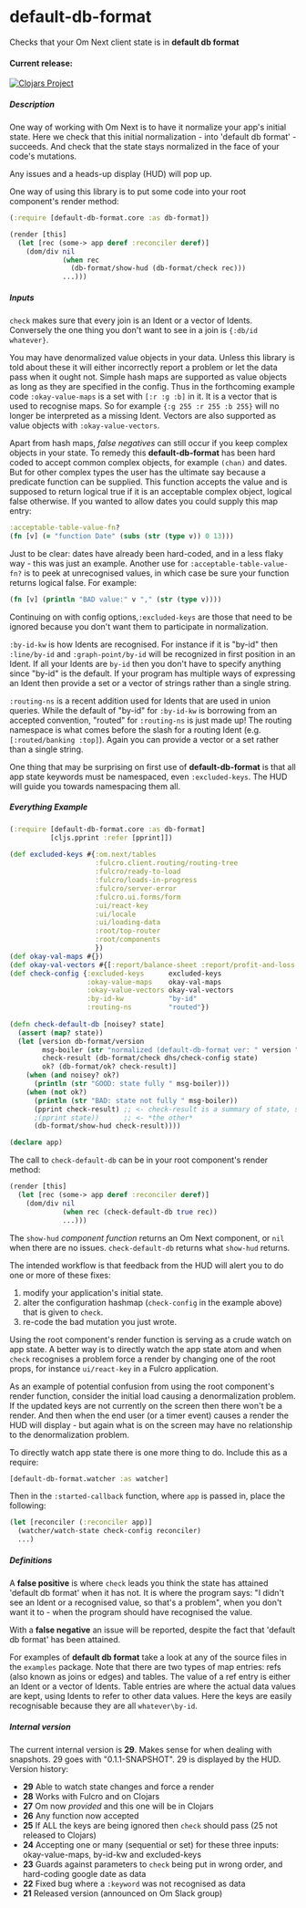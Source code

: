 # default-db-format
Checks that your Om Next client state is in **default db format**

#### Current release:

[![Clojars Project](https://img.shields.io/clojars/v/default-db-format.svg)](https://clojars.org/default-db-format)

##### Description

One way of working with Om Next is to have it normalize your app's initial state. Here we check that this initial normalization - into 'default db format' - succeeds. And check that the state stays normalized in the face of your code's mutations.
  
Any issues and a heads-up display (HUD) will pop up.

One way of using this library is to put some code into your root component's render method:

````clojure
(:require [default-db-format.core :as db-format])

(render [this]
  (let [rec (some-> app deref :reconciler deref)]
    (dom/div nil
             (when rec 
               (db-format/show-hud (db-format/check rec)))
             ...)))
````

##### Inputs

`check` makes sure that every join is an Ident or a vector of Idents. Conversely the one thing you don't want to see in a join is `{:db/id whatever}`. 

You may have denormalized value objects in your data. Unless this library is told about these it will either incorrectly report a problem or let the data pass when it ought not. Simple hash maps are supported as value objects as long as they are specified in the config. Thus in the forthcoming example code `:okay-value-maps` is a set with `[:r :g :b]` in it. It is a vector that is used to recognise maps. So for example `{:g 255 :r 255 :b 255}` will no longer be interpreted as a missing Ident. Vectors are also supported as value objects with `:okay-value-vectors`.

Apart from hash maps, *false negatives* can still occur if you keep complex objects in your state. To remedy this **default-db-format** has been hard coded to accept common complex objects, for example `(chan)` and dates. But for other complex types the user has the ultimate say because a predicate function can be supplied. This function accepts the value and is supposed to return logical true if it is an acceptable complex object, logical false otherwise. If you wanted to allow dates you could supply this map entry: 

````clojure
:acceptable-table-value-fn? 
(fn [v] (= "function Date" (subs (str (type v)) 0 13)))
````

Just to be clear: dates have already been hard-coded, and in a less flaky way - this was just an example. Another use for `:acceptable-table-value-fn?` is to peek at unrecognised values, in which case be sure your function returns logical false. For example: 

````clojure
(fn [v] (println "BAD value:" v "," (str (type v))))
````
    
Continuing on with config options,`:excluded-keys` are those that need to be ignored because you don't want them to participate in normalization.

`:by-id-kw` is how Idents are recognised. For instance if it is "by-id" then `:line/by-id` and `:graph-point/by-id` will be recognized in first position in an Ident. If all your Idents are `by-id` then you don't have to specify anything since "by-id" is the default. If your program has multiple ways of expressing an Ident then provide a set or a vector of strings rather than a single string.

`:routing-ns` is a recent addition used for Idents that are used in union queries. While the default of "by-id" for `:by-id-kw` is borrowing from an accepted convention, "routed" for `:routing-ns` is just made up! The routing namespace is what comes before the slash for a routing Ident (e.g. `[:routed/banking :top]`). Again you can provide a vector or a set rather than a single string.

One thing that may be surprising on first use of **default-db-format** is that all app state keywords must be namespaced, even `:excluded-keys`. The HUD will guide you towards namespacing them all. 
    
##### *Everything* Example

````clojure
(:require [default-db-format.core :as db-format]
          [cljs.pprint :refer [pprint]])
  
(def excluded-keys #{:om.next/tables
                     :fulcro.client.routing/routing-tree
                     :fulcro/ready-to-load
                     :fulcro/loads-in-progress
                     :fulcro/server-error
                     :fulcro.ui.forms/form
                     :ui/react-key
                     :ui/locale
                     :ui/loading-data
                     :root/top-router
                     :root/components
                     })
(def okay-val-maps #{})
(def okay-val-vectors #{[:report/balance-sheet :report/profit-and-loss :report/trial-balance]})
(def check-config {:excluded-keys      excluded-keys
                   :okay-value-maps    okay-val-maps
                   :okay-value-vectors okay-val-vectors
                   :by-id-kw           "by-id"
                   :routing-ns         "routed"})
  
(defn check-default-db [noisey? state]
  (assert (map? state))
  (let [version db-format/version
        msg-boiler (str "normalized (default-db-format ver: " version ")")
        check-result (db-format/check dhs/check-config state)
        ok? (db-format/ok? check-result)]
    (when (and noisey? ok?)
      (println (str "GOOD: state fully " msg-boiler)))
    (when (not ok?)
      (println (str "BAD: state not fully " msg-boiler))
      (pprint check-result) ;; <- check-result is a summary of state, so print 'one or *the other*'
      ;(pprint state))      ;; <- *the other*
      (db-format/show-hud check-result))))

(declare app)
````

The call to `check-default-db` can be in your root component's render method:

````clojure
(render [this]
  (let [rec (some-> app deref :reconciler deref)]
    (dom/div nil
             (when rec (check-default-db true rec))
             ...)))
````

The `show-hud` *component function* returns an Om Next component, or `nil` when there are no issues. `check-default-db` returns what `show-hud` returns.
  
The intended workflow is that feedback from the HUD will alert you to do one or more of these fixes:
 
 1. modify your application's initial state.
 2. alter the configuration hashmap (`check-config` in the example above) that is given to `check`.
 3. re-code the bad mutation you just wrote. 
 
 Using the root component's render function is serving as a crude watch on app state. A better way is to directly watch the app state atom and when `check` recognises a problem force a render by changing one of the root props, for instance `ui/react-key` in a Fulcro application. 
 
 As an example of potential confusion from using the root component's render function, consider the initial load causing a denormalization problem. If the updated keys are not currently on the screen then there won't be a render. And then when the end user (or a timer event) causes a render the HUD will display - but again what is on the screen may have no relationship to the denormalization problem.
 
 To directly watch app state there is one more thing to do. Include this as a require:
 
````clojure
[default-db-format.watcher :as watcher]
````
 
 Then in the `:started-callback` function, where `app` is passed in, place the following:
 
````clojure
(let [reconciler (:reconciler app)] 
  (watcher/watch-state check-config reconciler)
  ...)
````
  
##### Definitions
    
A **false positive** is where `check` leads you think the state has attained 'default db format' when it has not. It is where the program says: "I didn't see an Ident or a recognised value, so that's a problem", when you don't want it to - when the program should have recognised the value.

With a **false negative** an issue will be reported, despite the fact that 'default db format' has been attained.

For examples of **default db format** take a look at any of the source files in the `examples` package. Note that there are two types of map entries: refs (also known as joins or edges) and tables. The value of a ref entry is either an Ident or a vector of Idents. Table entries are where the actual data values are kept, using Idents to refer to other data values. Here the keys are easily  recognisable because they are all `whatever\by-id`.

##### Internal version

The current internal version is **29**. Makes sense for when dealing with snapshots. 29 goes with "0.1.1-SNAPSHOT". 29 is displayed by the HUD. Version history:

 *  **29** Able to watch state changes and force a render
 *  **28** Works with Fulcro and on Clojars 
 *  **27** Om now *provided* and this one will be in Clojars
 *  **26** Any function now accepted
 *  **25** If ALL the keys are being ignored then `check` should pass (25 not released to Clojars)
 *  **24** Accepting one or many (sequential or set) for these three inputs: okay-value-maps, by-id-kw and excluded-keys
 *  **23** Guards against parameters to `check` being put in wrong order, and hard-coding google date as data
 *  **22** Fixed bug where a `:keyword` was not recognised as data
 *  **21** Released version (announced on Om Slack group)

    